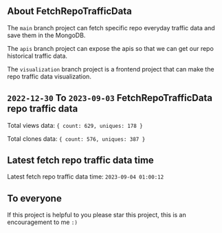 ## About FetchRepoTrafficData

The `main` branch project can fetch specific repo everyday traffic data and save them in the MongoDB.

The `apis` branch project can expose the apis so that we can get our repo historical traffic data.

The `visualization` branch project is a frontend project that can make the repo traffic data visualization.

## `2022-12-30` To `2023-09-03` FetchRepoTrafficData repo traffic data

Total views data: `{ count: 629, uniques: 178 }`

Total clones data: `{ count: 576, uniques: 387 }`

## Latest fetch repo traffic data time

Latest fetch repo traffic data time: `2023-09-04 01:00:12`

## To everyone

If this project is helpful to you please star this project, this is an encouragement to me `:)`



